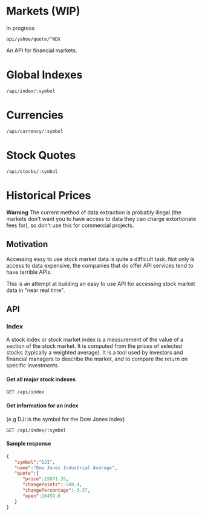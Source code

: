 # Markets (WIP)

In progress

```
api/yahoo/quote/^NDX
```

An API for financial markets.

# Global Indexes

```
/api/index/:symbol
```

# Currencies

```
/api/currency/:symbol
```

# Stock Quotes

```
/api/stocks/:symbol
```

# Historical Prices

**Warning** The current method of data extraction is probably illegal (the markets don't want you to have access to data they can charge extortionate fees for), so don't use this for commercial projects.

## Motivation

Accessing easy to use stock market data is quite a difficult task. Not only is access to data expensive, the companies
that do offer API services tend to have terrible APIs.

This is an attempt at building an easy to use API for accessing stock market data in "near real time".

## API

### Index

A stock index or stock market index is a measurement of the value of a section of the stock market. It is computed from the prices of selected stocks (typically a weighted average). It is a tool used by investors and financial managers to describe the market, and to compare the return on specific investments.

#### Get all major stock indexes

```
GET /api/index
```

#### Get information for an index 

(e.g DJI is the symbol for the Dow Jones Index)

```
GET /api/index/:symbol
```

#### Sample response

```json
{  
   "symbol":"DJI",
   "name":"Dow Jones Industrial Average",
   "quote":{  
      "price":15871.35,
      "changePoints":-588.4,
      "changePercentage":-3.57,
      "open":16459.8
   }
}
```
